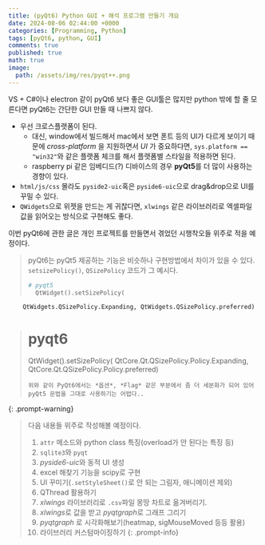 ```yaml
---
title: (pyQt6) Python GUI + 해석 프로그램 만들기 개요
date: 2024-08-06 02:44:00 +0000
categories: [Programming, Python]
tags: [pyQt6, python, GUI]
comments: true
published: true
math: true
image: 
  path: /assets/img/res/pyqt++.png
---
```


VS + C#이나 electron 같이 pyQt6 보다 좋은 GUI툴은 많지만 python 밖에 할 줄 모른다면 pyQt6는 간단한 GUI 만들 때 나쁘지 않다.
- 우선 크로스플랫폼이 된다.
    - 대신, window에서 빌드해서 mac에서 보면 폰트 등의 UI가 다르게 보이기 때문에 *cross-platform* 을 지원하면서 *UI* 가 중요하다면, `sys.platform == "win32"`와 같은 플랫폼 체크를 해서 플랫폼별 스타일을 적용하면 된다.
    - raspberry pi 같은 임베디드(?) 디바이스의 경우 **pyQt5**를 더 많이 사용하는 경향이 있다.
- `html/js/css` 몰라도 `pyside2-uic`혹은 `pyside6-uic`으로 drag&drop으로 UI를 꾸밀 수 있다.
- `QWidgets`으로 위젯을 만드는 게 귀찮다면, `xlwings` 같은 라이브러리로 엑셀파일 값을 읽어오는 방식으로 구현해도 좋다.

이번 pyQt6에 관한 글은 개인 프로젝트를 만들면서 겪었던 시행착오들 위주로 적을 예정이다.

> pyQt6는 pyQt5 제공하는 기능은 비슷하나 구현방법에서 차이가 있을 수 있다. `setsizePolicy()`, `QSizePolicy` 코드가 그 예시다.
> ```python
># pyqt5
>   QtWidget().setSizePolicy(
        QtWidgets.QSizePolicy.Expanding, QtWidgets.QSizePolicy.preferred) 
># pyqt6
>   QtWidget().setSizePolicy(
        QtCore.Qt.QSizePolicy.Policy.Expanding, QtCore.Qt.QSizePolicy.Policy.preferred)
> ```
> 위와 같이 PyQt6에서는 *옵션*, *Flag* 같은 부분에서 좀 더 세분화가 되어 있어 pyQt5 문법을 그대로 사용하기는 어렵다..
{: .prompt-warning}

> 다음 내용들 위주로 작성해볼 예정이다.
>
> 1. `attr` 메소드와 python class 특징(overload가 안 된다는 특징 등)
> 2. `sqlite3`와 `pyqt`
> 3. *pyside6-uic*와 동적 UI 생성
> 4. excel 해찾기 기능을 scipy로 구현
> 5. UI 꾸미기(`.setStyleSheet()`로 안 되는 그림자, 애니메이션 제외)
> 6. QThread 활용하기
> 7. *xlwings* 라이브러리로 `.csv`파일 몽땅 차트로 옮겨버리기.
> 8. *xlwings*로 값을 받고 *pyqtgraph*로 그래프 그리기
> 9. *pyqtgraph* 로 시각화해보기(heatmap, sigMouseMoved 등등 활용)
> 10. 라이브러리 커스텀마이징하기
{: .prompt-info} 